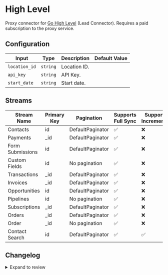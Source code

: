 # High Level
Proxy connector for [Go High Level](https://gohighlevel.com) (Lead Connector). Requires a paid subscription to the proxy service.

## Configuration

| Input | Type | Description | Default Value |
|-------|------|-------------|---------------|
| `location_id` | `string` | Location ID.  |  |
| `api_key` | `string` | API Key.  |  |
| `start_date` | `string` | Start date.  |  |

## Streams
| Stream Name | Primary Key | Pagination | Supports Full Sync | Supports Incremental |
|-------------|-------------|------------|---------------------|----------------------|
| Contacts | id | DefaultPaginator | ✅ |  ❌  |
| Payments | _id | DefaultPaginator | ✅ |  ❌  |
| Form Submissions | id | DefaultPaginator | ✅ |  ❌  |
| Custom Fields | id | No pagination | ✅ |  ❌  |
| Transactions | _id | DefaultPaginator | ✅ |  ❌  |
| Invoices | _id | DefaultPaginator | ✅ |  ❌  |
| Opportunities | id | DefaultPaginator | ✅ |  ❌  |
| Pipelines | id | No pagination | ✅ |  ❌  |
| Subscriptions | _id | DefaultPaginator | ✅ |  ❌  |
| Orders | _id | DefaultPaginator | ✅ |  ❌  |
| Order | _id | No pagination | ✅ |  ❌  |
| Contact Search | id | DefaultPaginator | ✅ |  ✅  |


## Changelog

<details>
  <summary>Expand to review</summary>

| Version | Date | Pull Request | Subject |
|---------|------|--------------|---------|
| 0.0.38 | 2025-10-29 | [68820](https://github.com/airbytehq/airbyte/pull/68820) | Update dependencies |
| 0.0.37 | 2025-10-21 | [68246](https://github.com/airbytehq/airbyte/pull/68246) | Update dependencies |
| 0.0.36 | 2025-10-14 | [67893](https://github.com/airbytehq/airbyte/pull/67893) | Update dependencies |
| 0.0.35 | 2025-10-07 | [67409](https://github.com/airbytehq/airbyte/pull/67409) | Update dependencies |
| 0.0.34 | 2025-09-30 | [66406](https://github.com/airbytehq/airbyte/pull/66406) | Update dependencies |
| 0.0.33 | 2025-09-09 | [66066](https://github.com/airbytehq/airbyte/pull/66066) | Update dependencies |
| 0.0.32 | 2025-08-23 | [65372](https://github.com/airbytehq/airbyte/pull/65372) | Update dependencies |
| 0.0.31 | 2025-08-09 | [64593](https://github.com/airbytehq/airbyte/pull/64593) | Update dependencies |
| 0.0.30 | 2025-08-02 | [64195](https://github.com/airbytehq/airbyte/pull/64195) | Update dependencies |
| 0.0.29 | 2025-07-26 | [63830](https://github.com/airbytehq/airbyte/pull/63830) | Update dependencies |
| 0.0.28 | 2025-07-19 | [63531](https://github.com/airbytehq/airbyte/pull/63531) | Update dependencies |
| 0.0.27 | 2025-07-12 | [63137](https://github.com/airbytehq/airbyte/pull/63137) | Update dependencies |
| 0.0.26 | 2025-07-05 | [62642](https://github.com/airbytehq/airbyte/pull/62642) | Update dependencies |
| 0.0.25 | 2025-06-28 | [62191](https://github.com/airbytehq/airbyte/pull/62191) | Update dependencies |
| 0.0.24 | 2025-06-21 | [61837](https://github.com/airbytehq/airbyte/pull/61837) | Update dependencies |
| 0.0.23 | 2025-06-14 | [61086](https://github.com/airbytehq/airbyte/pull/61086) | Update dependencies |
| 0.0.22 | 2025-05-24 | [60593](https://github.com/airbytehq/airbyte/pull/60593) | Update dependencies |
| 0.0.21 | 2025-05-10 | [59829](https://github.com/airbytehq/airbyte/pull/59829) | Update dependencies |
| 0.0.20 | 2025-05-03 | [57683](https://github.com/airbytehq/airbyte/pull/57683) | Update dependencies |
| 0.0.19 | 2025-04-05 | [57062](https://github.com/airbytehq/airbyte/pull/57062) | Update dependencies |
| 0.0.18 | 2025-03-29 | [56644](https://github.com/airbytehq/airbyte/pull/56644) | Update dependencies |
| 0.0.17 | 2025-03-22 | [56079](https://github.com/airbytehq/airbyte/pull/56079) | Update dependencies |
| 0.0.16 | 2025-03-08 | [55477](https://github.com/airbytehq/airbyte/pull/55477) | Update dependencies |
| 0.0.15 | 2025-03-01 | [54757](https://github.com/airbytehq/airbyte/pull/54757) | Update dependencies |
| 0.0.14 | 2025-02-22 | [54342](https://github.com/airbytehq/airbyte/pull/54342) | Update dependencies |
| 0.0.13 | 2025-02-15 | [53813](https://github.com/airbytehq/airbyte/pull/53813) | Update dependencies |
| 0.0.12 | 2025-02-08 | [53250](https://github.com/airbytehq/airbyte/pull/53250) | Update dependencies |
| 0.0.11 | 2025-02-01 | [52756](https://github.com/airbytehq/airbyte/pull/52756) | Update dependencies |
| 0.0.10 | 2025-01-25 | [52267](https://github.com/airbytehq/airbyte/pull/52267) | Update dependencies |
| 0.0.9 | 2025-01-18 | [51813](https://github.com/airbytehq/airbyte/pull/51813) | Update dependencies |
| 0.0.8 | 2025-01-11 | [51211](https://github.com/airbytehq/airbyte/pull/51211) | Update dependencies |
| 0.0.7 | 2024-12-28 | [50637](https://github.com/airbytehq/airbyte/pull/50637) | Update dependencies |
| 0.0.6 | 2024-12-21 | [50093](https://github.com/airbytehq/airbyte/pull/50093) | Update dependencies |
| 0.0.5 | 2024-12-14 | [49640](https://github.com/airbytehq/airbyte/pull/49640) | Update dependencies |
| 0.0.4 | 2024-12-12 | [49237](https://github.com/airbytehq/airbyte/pull/49237) | Update dependencies |
| 0.0.3 | 2024-12-11 | [48901](https://github.com/airbytehq/airbyte/pull/48901) | Starting with this version, the Docker image is now rootless. Please note that this and future versions will not be compatible with Airbyte versions earlier than 0.64 |
| 0.0.2 | 2024-10-28 | [47472](https://github.com/airbytehq/airbyte/pull/47472) | Update dependencies |
| 0.0.1 | 2024-08-23 | | Initial release by [@Stockotaco](https://github.com/stockotaco) via Connector Builder |

</details>
